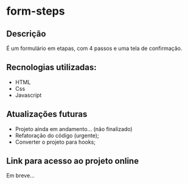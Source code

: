 # form-steps

## Descrição

É um formulário em etapas, com 4 passos e uma tela de confirmação.

## Recnologias utilizadas:

* HTML
* Css
* Javascript

## Atualizações futuras

* Projeto ainda em andamento... (não finalizado)
* Refatoração do código (urgente);
* Converter o projeto para hooks;

## Link para acesso ao projeto online

Em breve...
